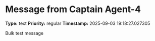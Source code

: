 # Message from Captain Agent-4

**Type:** text
**Priority:** regular
**Timestamp:** 2025-09-03 19:18:27.027305

Bulk test message
